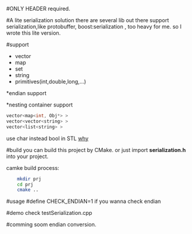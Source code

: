 #ONLY HEADER required.

#A lite serialization solution
there are several lib out there support serialization,like protobuffer, boost:serialization , too heavy for me.  so I wrote this lite version.

#support 
* vector
* map
* set
* string
* primitives(int,double,long,...)

*endian support

*nesting container support
```cpp
vector<map<int, Obj*> >  
vector<vector<string> >  
vector<list<string> >  
```


use char instead bool in STL
[why](http://stackoverflow.com/questions/15809157/why-is-the-size-of-stdvectorbool-16-byte)


#build
you can build this project by CMake. or  just import **serialization.h** into your project.

camke build process:

```sh
	mkdir prj
	cd prj
	cmake ..
```
#usage
#define CHECK_ENDIAN=1  if you wanna check endian

#demo
check testSerialization.cpp 
 
#comming soom 
endian conversion.

